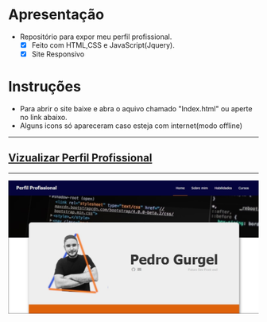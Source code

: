 # Apresentação
 - Repositório para expor meu perfil profissional.
   - [x] Feito com HTML,CSS e JavaScript(Jquery).
   - [x] Site Responsivo
 
# Instruções
 - Para abrir o site baixe e abra o aquivo chamado "Index.html" ou aperte no link abaixo.
 - Alguns icons só apareceram caso esteja com internet(modo offline)
 
 ***
## [**Vizualizar Perfil Profissional**](https://pedrogurgell.github.io/turingTestPedroGurgelDevFrontEnd/)
 ***
![alt text](preview.jpg)
